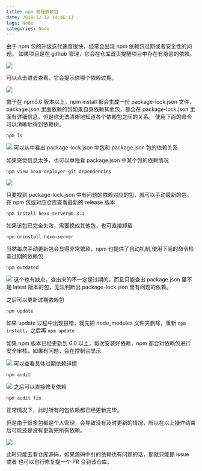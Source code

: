 ```yaml
---
title: npm 管理依赖包
date: 2018-12-12 14:46:11
tags: Node
categories: Node
---
```

由于 npm 包的升级迭代速度很快，经常会出现 npm 依赖包过期或者安全性的问题。
如果项目是在 github 管理，它会在仓库首页提醒项目中存在有隐患的依赖。

![](https://i.loli.net/2018/12/12/5c10b0976c20c.png)

<!--more-->

可以点击进去查看，它会提示你哪个依赖过期。

![](https://i.loli.net/2018/12/12/5c10b78adbf03.png)

由于在 npm5.0 版本以上，npm install 都会生成一份 package-lock.json 文件，package.json 里面依赖的包如果自身依赖其他包，都会在 package-lock.json 里面有详细信息。但是你无法清晰地知道各个依赖包之间的关系。
使用下面的命令可以清晰地得到依赖树。
```
npm ls
```
![](https://i.loli.net/2018/12/12/5c10b7ed67f9c.png)
可以从中看出 package-lock.json 中包和 package.json 包的依赖关系

如果感觉信息太多，也可以单独看 package.json 中某个包的依赖情况
```
npm view hexo-deployer-git dependencies 
```
![](https://i.loli.net/2018/12/12/5c10bfbc4e39c.png)

只要找到 package-lock.json 中有问题的依赖对应的包，就可以手动最新的包。在 npm 包或对应仓库查看最新的 release 版本
```
npm install hexo-server@0.3.1
```

如果该包已完全失效，需要换成其他包，也可直接卸载
```
npm uninstall hexo-server
```

当然每次手动更新包会显得非常繁琐，npm 也提供了自动机制,使用下面的命令检查过期的依赖包
```
npm outdated
```
![](https://i.loli.net/2018/12/12/5c10c2758613b.png)
这个也有缺点，查出来的不一定是过期的，而且只能查出 package.json 里不是 latest 版本的包，无法判断出 package-lock.json 里有问题的依赖。

之后可以更新过期依赖包
```
npm update
```

如果 update 过程中出现报错，就先把 node_modules 文件夹删除，重新 `npm install`，之后再 `npm update`

如果 npm 版本已经更新到 6.0 以上，每次安装好依赖，npm 都会对依赖包进行安全审核，如果有问题，会在控制台显示

![](https://i.loli.net/2018/12/12/5c10c6104eaa9.png)
可以查看具体过期依赖详情
```
npm audit
```
![](https://i.loli.net/2018/12/12/5c10c6d7396d7.png)
之后可以直接修复依赖
```
npm audit fix
```
正常情况下，此时所有的包依赖都已经更新完毕。

但是由于很多包都是个人管理，会导致没有及时更新的情况，所以在以上操作结束后可能还是没有更新完所有依赖。

![](https://i.loli.net/2018/12/12/5c10ca5b49d9b.png)

此时只能去看仓库源码，如果源码中引的依赖也有问题的话，那就只能提 issue 或者 也可以自行修复提一个 PR 合到该仓库。